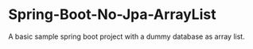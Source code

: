 # Spring-Boot-No-Jpa-ArrayList
A basic sample spring boot project with a dummy database as array list.
